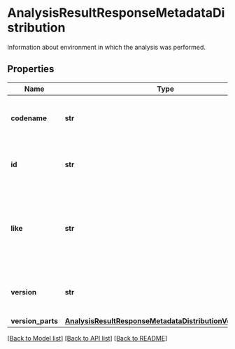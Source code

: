 # AnalysisResultResponseMetadataDistribution

Information about environment in which the analysis was performed.
## Properties
Name | Type | Description | Notes
------------ | ------------- | ------------- | -------------
**codename** | **str** | Codename of environment in which the analysis was perfomed.  |
**id** | **str** | Identifier of environment in which the analysis was perfomed.  |
**like** | **str** | Similar environments in comparision to environment in which the analysis was perfomed.  |
**version** | **str** | A string representation of environment version. |
**version_parts** | [**AnalysisResultResponseMetadataDistributionVersionParts**](AnalysisResultResponseMetadataDistributionVersionParts.md) |  |

[[Back to Model list]](../README.md#documentation-for-models) [[Back to API list]](../README.md#documentation-for-api-endpoints) [[Back to README]](../README.md)
